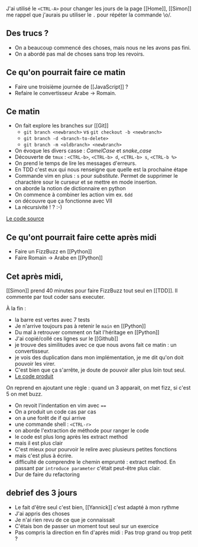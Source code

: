 
J'ai utilisé le `<CTRL-A>` pour changer les jours de la page [[Home]], [[Simon]] me
rappel que j'aurais pu utiliser le `.` pour répéter la commande \o/.

## Des trucs ?

* On a beaucoup commencé des choses, mais nous ne les avons pas fini.
* On a abordé pas mal de choses sans trop les revoirs.


## Ce qu'on pourrait faire ce matin

* Faire une troisième journée de [[JavaScript]] ?
* Refaire le convertisseur Arabe -> Romain.

## Ce matin

* On fait explore les branches sur [[Git]]
  * `git branch <newbranch>` vs `git checkout -b <newbranch>`
  * `git branch -d <branch-to-delete>`
  * `git branch -m <oldbranch> <newbranch>`
* On évoque les divers casse : *CamelCase* et *snake_case*
* Découverte de `tmux` : `<CTRL-b>`, `<CTRL-b> d`, `<CTRL-b> s`, `<CTRL-b %>` 
* On prend le temps de lire les messages d'erreurs.
* En TDD c'est eux qui nous renseigne que quelle est la prochaine étape
* Commande vim en plus : `s` pour _substitute_. Permet de supprimer le
  charactère sour le curseur et se mettre en mode insertion.
* on aborde la notion de dictionnaire en python
* On commence à combiner les action vim ex. `6dd`
* on découvre que ça fonctionne avec VII
* La récursivité ! ? :-)

[Le code source](https://github.com/ut7/rookie-club/commit/715d05cc0e5de9d25b79e518124c725a11d48517)


## Ce qu'ont pourrait faire cette après midi

* Faire un FizzBuzz en [[Python]]
* Faire Romain -> Arabe en [[Python]]

## Cet après midi,

[[Simon]] prend 40 minutes pour faire FizzBuzz tout seul en [[TDD]]. Il commente par
tout coder sans executer.

À la fin : 

* la barre est vertes avec 7 tests
* Je n'arrive toujours pas à retenir le `main` en [[Python]]
* Du mal à retrouver comment on fait l'héritage en [[Python]]
* J'ai copié/collé ces lignes sur le [[Github]]
* je trouve des similitudes avec ce que nous avons fait ce matin : un
  convertisseur.
* je vois des duplication dans mon implémentation, je me dit qu'on doit pouvoir
  les virer.
* C'est bien que ça s'arrête, je doute de pouvoir aller plus loin tout seul.
* [Le code produit](https://github.com/ut7/rookie-club/commit/7d187d757fd0f4e09a93ddad9626141407fdc233)


On reprend en ajoutant une règle : quand un 3 apparait, on met fizz, si c'est 5 on met buzz.

* On revoit l'indentation en vim avec `==`
* On a produit un code cas par cas
* on a une forêt de if qui arrive
* une commande shell : `<CTRL-r>`
* on aborde l'extraction de méthode pour ranger le code
* le code est plus long après les extract method
* mais il est plus clair
* C'est mieux pour pourvoir le relire avec plusieurs petites fonctions
* mais c'est plus à écrire.
* difficulté de comprendre le chemin emprunté : extract method. En passant par
  `introduce parameter` c'était peut-être plus clair.
* Dur de faire du refactoring


## debrief des 3 jours

* Le fait d'être seul c'est bien, [[Yannick]] c'est adapté à mon rythme
* J'ai appris des choses
* Je n'ai rien revu de ce que je connaissait
* C'étais bon de passer un moment tout seul sur un exercice
* Pas compris la direction en fin d'après midi : Pas trop grand ou trop petit ?

